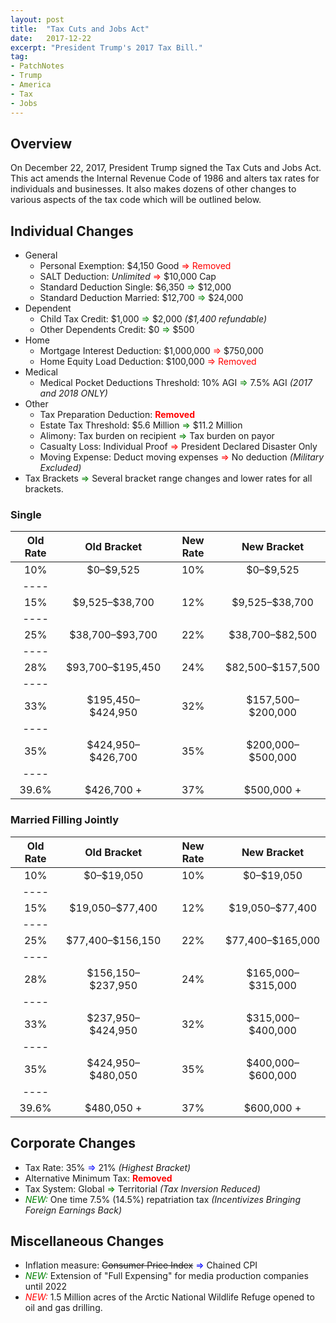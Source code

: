 ```yaml
---
layout: post
title:  "Tax Cuts and Jobs Act"
date:   2017-12-22
excerpt: "President Trump's 2017 Tax Bill."
tag:
- PatchNotes
- Trump
- America
- Tax
- Jobs
---
```


## Overview ##

On December 22, 2017, President Trump signed the Tax Cuts and Jobs Act. This act amends the Internal Revenue Code of 1986 and alters tax rates for individuals and businesses. It also makes dozens of other changes to various aspects of the tax code which will be outlined below.

## Individual Changes ##

 - General
	 - Personal Exemption: \$4,150 Good <span style="color:red">⇒ Removed</span>
	 - SALT Deduction: *Unlimited* <span style="color:red">⇒</span> \$10,000 Cap
	 - Standard Deduction Single: \$6,350 <span style="color:green">⇒</span> \$12,000
	 - Standard Deduction Married: \$12,700 <span style="color:green">⇒</span> \$24,000
 - Dependent
	 - Child Tax Credit: \$1,000 <span style="color:green">⇒</span> \$2,000 *($1,400 refundable)*
	 - Other Dependents Credit: \$0 <span style="color:green">⇒</span> \$500
 - Home
	 - Mortgage Interest Deduction: \$1,000,000 <span style="color:red">⇒</span> \$750,000
	 - Home Equity Load Deduction: $100,000 <span style="color:red">⇒ Removed</span>
 - Medical
	 - Medical Pocket Deductions Threshold: 10% AGI <span style="color:green">⇒</span> 7.5% AGI *(2017 and 2018 ONLY)*
 - Other
   - Tax Preparation Deduction: <span style="color:red">**Removed**</span>
   - Estate Tax Threshold: \$5.6 Million <span style="color:green">⇒</span> \$11.2 Million
   - Alimony: Tax burden on recipient <span style="color:green">⇒</span> Tax burden on payor
   - Casualty Loss: Individual Proof <span style="color:red">⇒</span> President Declared Disaster Only
   - Moving Expense: Deduct moving expenses <span style="color:red">⇒</span> No deduction *(Military Excluded)*
 - Tax Brackets <span style="color:green">⇒</span> Several bracket range changes and lower rates for all brackets.

### <span align="center">Single</span> ###

| Old Rate | Old Bracket | New Rate | New Bracket |
|:-------:|:-------:|:-------:|:-------:|
| 10%   | \$0–\$9,525   | 10%   | \$0–\$9,525   |
|----
| 15%   | \$9,525–\$38,700   | 12%   | \$9,525–\$38,700   |
|----
| 25%   | \$38,700–\$93,700   | 22%   | \$38,700–\$82,500   |
|----
| 28%   | \$93,700–\$195,450   | 24%   | \$82,500–\$157,500   |
|----
| 33%   | \$195,450–\$424,950	   | 32%   | \$157,500–\$200,000   |
|----
| 35%   | \$424,950–\$426,700   | 35%   | \$200,000–\$500,000   |
|----
| 39.6%   | \$426,700 +   | 37%   | \$500,000 +   |

### <span align="center">Married Filling Jointly</span> ###

| Old Rate | Old Bracket | New Rate | New Bracket |
|:-------:|:-------:|:-------:|:-------:|
| 10%   | \$0–$19,050 | 10%   | \$0–\$19,050   |
|----
| 15%   | \$19,050–$77,400 | 12%   | \$19,050–\$77,400   |
|----
| 25%   | \$77,400–$156,150 | 22%   | \$77,400–\$165,000   |
|----
| 28%   | \$156,150–$237,950 | 24%   | \$165,000–\$315,000   |
|----
| 33%   | \$237,950–$424,950 | 32%   | \$315,000–\$400,000   |
|----
| 35%   | \$424,950–$480,050 | 35%   | \$400,000–\$600,000   |
|----
| 39.6%   | \$480,050 +   | 37%   | \$600,000 +   |

## Corporate Changes ##

 - Tax Rate: 35% <span style="color:blue">⇒</span> 21% *(Highest Bracket)*
 - Alternative Minimum Tax: <span style="color:red">**Removed**</span>
 - Tax System: Global <span style="color:green">⇒</span> Territorial *(Tax Inversion Reduced)*
 - <span style="color:green">*NEW:*</span> One time 7.5% (14.5%) repatriation tax *(Incentivizes Bringing Foreign Earnings Back)*

## Miscellaneous Changes ##
 - Inflation measure: ~~Consumer Price Index~~ <span style="color:blue">⇒</span> Chained CPI
 - <span style="color:green">*NEW:*</span> Extension of "Full Expensing" for media production companies until 2022
 - <span style="color:red">*NEW:*</span> 1.5 Million acres of the Arctic National Wildlife Refuge opened to oil and gas drilling.
